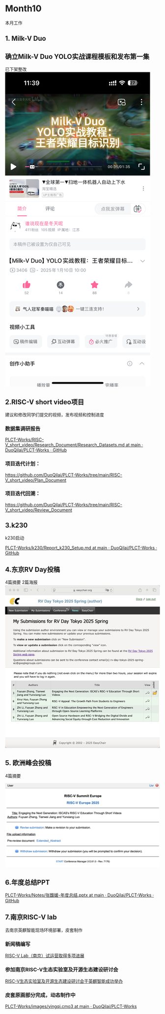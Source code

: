 # Month10

本月工作

## 1. Milk-V Duo
## 确立Milk-V Duo YOLO实战课程模板和发布第一集
已下架整改
![](../../images/video1.png)

## 2.RISC-V short video项目
建议和修改同学们提交的视频，发布视频和控制进度

### 数据集调研报告

[PLCT-Works/RISC-V_short_video/Research_Document/Research_Datasets.md at main · DuoQilai/PLCT-Works · GitHub](https://github.com/DuoQilai/PLCT-Works/blob/main/RISC-V_short_video/Research_Document/Research_Datasets.md)
### 项目迭代计划：

https://github.com/DuoQilai/PLCT-Works/tree/main/RISC-V_short_video/Plan_Document

### 项目迭代回溯：

https://github.com/DuoQilai/PLCT-Works/tree/main/RISC-V_short_video/Review_Document

## 3.k230
k230启动

[PLCT-Works/k230/Report_k230_Setup.md at main · DuoQilai/PLCT-Works · GitHub](https://github.com/DuoQilai/PLCT-Works/blob/main/k230/Report_k230_Setup.md)

## 4.东京RV Day投稿

4篇摘要 2篇海报
![](../../images/Tokyo1.png)

## 5. 欧洲峰会投稿
4篇摘要

![](../../images/Europe.png)

## 6.年度总结PPT

[PLCT-Works/Notes/张馥媛-年度总结.pptx at main · DuoQilai/PLCT-Works · GitHub](https://github.com/DuoQilai/PLCT-Works/blob/main/Notes/%E5%BC%A0%E9%A6%A5%E5%AA%9B-%E5%B9%B4%E5%BA%A6%E6%80%BB%E7%BB%93.pptx)

## 7.南京RISC-V lab 
去南京英麒智能现场环境部署，皮套制作
### 新闻稿编写

[RISC-V Lab（南京）试运营取得多项进展](https://mp.weixin.qq.com/s/GYI88Xx3yTg8L5kdxL8PAA)
### 参加南京RISC-V生态实验室及开源生态建设研讨会

[RISC-V生态实验室及开源生态建设研讨会于英麒智能成功举办](https://mp.weixin.qq.com/s/lOeF3Xiu1d3g5ofq05444Q)
### 皮套原画部分完成，动态制作中

[PLCT-Works/images/yingqi.cmo3 at main · DuoQilai/PLCT-Works](https://github.com/DuoQilai/PLCT-Works/blob/main/images/yingqi.cmo3)
